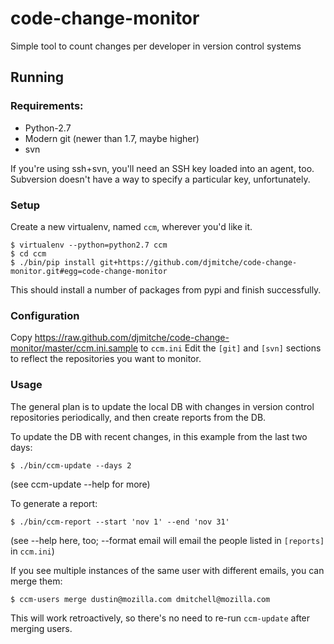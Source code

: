 code-change-monitor
===================

Simple tool to count changes per developer in version control systems

Running
-------

### Requirements:

* Python-2.7
* Modern git (newer than 1.7, maybe higher)
* svn

If you're using ssh+svn, you'll need an SSH key loaded into an agent, too.
Subversion doesn't have a way to specify a particular key, unfortunately.

### Setup

Create a new virtualenv, named `ccm`, wherever you'd like it.

    $ virtualenv --python=python2.7 ccm
    $ cd ccm
    $ ./bin/pip install git+https://github.com/djmitche/code-change-monitor.git#egg=code-change-monitor

This should install a number of packages from pypi and finish successfully.

### Configuration

Copy https://raw.github.com/djmitche/code-change-monitor/master/ccm.ini.sample to `ccm.ini`
Edit the `[git]` and `[svn]` sections to reflect the repositories you want to monitor.

### Usage

The general plan is to update the local DB with changes in version control repositories periodically, and then create reports from the DB.

To update the DB with recent changes, in this example from the last two days:

    $ ./bin/ccm-update --days 2

(see ccm-update --help for more)

To generate a report:

    $ ./bin/ccm-report --start 'nov 1' --end 'nov 31'

(see --help here, too; --format email will email the people listed in `[reports]` in `ccm.ini`)

If you see multiple instances of the same user with different emails, you can merge them:

    $ ccm-users merge dustin@mozilla.com dmitchell@mozilla.com

This will work retroactively, so there's no need to re-run `ccm-update` after merging users.
